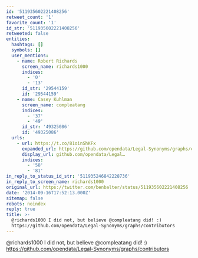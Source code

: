 ```yaml
---
id: '511935602221408256'
retweet_count: '1'
favorite_count: '1'
id_str: '511935602221408256'
retweeted: false
entities:
  hashtags: []
  symbols: []
  user_mentions:
    - name: Robert Richards
      screen_name: richards1000
      indices:
        - '0'
        - '13'
      id_str: '29544159'
      id: '29544159'
    - name: Casey Kuhlman
      screen_name: compleatang
      indices:
        - '37'
        - '49'
      id_str: '49325086'
      id: '49325086'
  urls:
    - url: https://t.co/81oinShKFx
      expanded_url: https://github.com/opendata/Legal-Synonyms/graphs/contributors
      display_url: github.com/opendata/Legal…
      indices:
        - '58'
        - '81'
in_reply_to_status_id_str: '511935246842228736'
in_reply_to_screen_name: richards1000
original_url: https://twitter.com/benbalter/status/511935602221408256
date: '2014-09-16T17:52:13.000Z'
sitemap: false
robots: noindex
reply: true
title: >-
  @richards1000 I did not, but believe @compleatang did! :)
  https://github.com/opendata/Legal-Synonyms/graphs/contributors
---
```


@richards1000 I did not, but believe @compleatang did! :) https://github.com/opendata/Legal-Synonyms/graphs/contributors